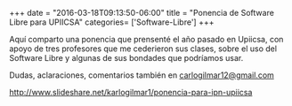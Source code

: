 +++
date = "2016-03-18T09:13:50-06:00"
title = "Ponencia de Software Libre para UPIICSA"
categories= ['Software-Libre']
+++

Aquí comparto una ponencia que prensenté el año pasado en Upiicsa, con apoyo de tres profesores que me cederieron sus clases, sobre el uso del Software Libre y algunas de sus bondades que podríamos usar.

Dudas, aclaraciones, comentarios también en carlogilmar12@gmail.com

http://www.slideshare.net/karlogilmar1/ponencia-para-ipn-upiicsa


